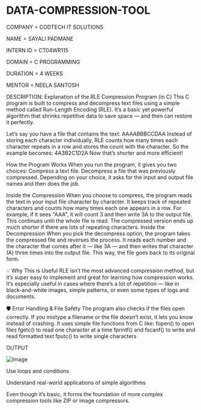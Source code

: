 # DATA-COMPRESSION-TOOL

COMPANY = CODTECH IT SOLUTIONS

NAME = SAYALI PADMANE

INTERN ID = CT04WR115

DOMAIN = C PROGRAMMING

DURATION = 4 WEEKS

MENTOR = NEELA SANTOSH


DESCRIPTION:
Explanation of the RLE Compression Program (in C)
This C program is built to compress and decompress text files using a simple method called Run-Length Encoding (RLE). It’s a basic yet powerful algorithm that shrinks repetitive data to save space — and then can restore it perfectly.

Let’s say you have a file that contains the text:
AAAABBBCCDAA
Instead of storing each character individually, RLE counts how many times each character repeats in a row and stores the count with the character. So the example becomes:
4A3B2C1D2A
Now that’s shorter and more efficient!

 How the Program Works
When you run the program, it gives you two choices:
Compress a text file.
Decompress a file that was previously compressed.
Depending on your choice, it asks for the input and output file names and then does the job.

 Inside the Compression
When you choose to compress, the program reads the text in your input file character by character. It keeps track of repeated characters and counts how many times each one appears in a row.
For example, if it sees "AAA", it will count 3 and then write 3A to the output file.
This continues until the whole file is read. The compressed version ends up much shorter if there are lots of repeating characters.
 Inside the Decompression
When you pick the decompress option, the program takes the compressed file and reverses the process. It reads each number and the character that comes after it — like 3A — and then writes that character (A) three times into the output file.
This way, the file goes back to its original form.

💡 Why This is Useful
RLE isn’t the most advanced compression method, but it’s super easy to implement and great for learning how compression works. It’s especially useful in cases where there’s a lot of repetition — like in black-and-white images, simple patterns, or even some types of logs and documents.

🛡️ Error Handling & File Safety
The program also checks if the files open correctly. If you mistype a filename or the file doesn’t exist, it lets you know instead of crashing.
It uses simple file functions from C like:
fopen() to open files
fgetc() to read one character at a time
fprintf() and fscanf() to write and read formatted text
fputc() to write single characters

OUTPUT

![Image](https://github.com/user-attachments/assets/22054deb-0d94-410b-87f1-6a1ac220891d)

Use loops and conditions

Understand real-world applications of simple algorithms

Even though it’s basic, it forms the foundation of more complex compression tools like ZIP or image compressors.
